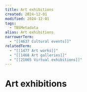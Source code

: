 ```yaml
---
title: Art exhibitions
created: 2024-12-01
modified: 2024-12-01
tags:
  - TBSMetadata
alias: Art exhibitions
narrowerTerm:
  - "[[4637 Cultural events]]"
relatedTerm:
  - "[[1477 Art works]]"
  - "[[1468 Art galleries]]"
  - "[[21065 Virtual exhibitions]]"
---
```

# Art exhibitions
